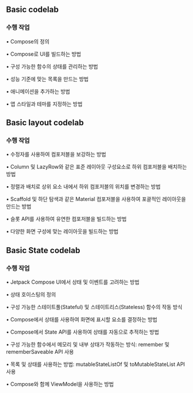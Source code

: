 ## Basic codelab

### 수행 작업

• Compose의 정의

• Compose로 UI를 빌드하는 방법

• 구성 가능한 함수의 상태를 관리하는 방법

• 성능 기준에 맞는 목록을 만드는 방법

• 애니메이션을 추가하는 방법

• 앱 스타일과 테마를 지정하는 방법

## Basic layout codelab

### 수행 작업

• 수정자를 사용하여 컴포저블을 보강하는 방법

• Column 및 LazyRow와 같은 표준 레이아웃 구성요소로 하위 컴포저블을 배치하는 방법

• 정렬과 배치로 상위 요소 내에서 하위 컴포저블의 위치를 변경하는 방법

• Scaffold 및 하단 탐색과 같은 Material 컴포저블을 사용하여 포괄적인 레이아웃을 만드는 방법

• 슬롯 API를 사용하여 유연한 컴포저블을 빌드하는 방법

• 다양한 화면 구성에 맞는 레이아웃을 빌드하는 방법

## Basic State codelab

### 수행 작업

• Jetpack Compose UI에서 상태 및 이벤트를 고려하는 방법

• 상태 호이스팅의 정의

• 구성 가능한 스테이트풀(Stateful) 및 스테이트리스(Stateless) 함수의 작동 방식

• Compose에서 상태를 사용하여 화면에 표시할 요소를 결정하는 방법

• Compose에서 State<T> API를 사용하여 상태를 자동으로 추적하는 방법

• 구성 가능한 함수에서 메모리 및 내부 상태가 작동하는 방식: remember 및 rememberSaveable API 사용

• 목록 및 상태를 사용하는 방법: mutableStateListOf 및 toMutableStateList API 사용

• Compose와 함께 ViewModel을 사용하는 방법











